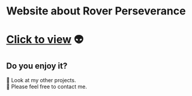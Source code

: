 # Website about Rover Perseverance


# [Click to view](https://marcie290.github.io/Website-about-Rover-Perseverance/) :alien: 

## Do you enjoy it?

:eyes: Look at my other projects. </br>
:speech_balloon: Please feel free to contact me.
